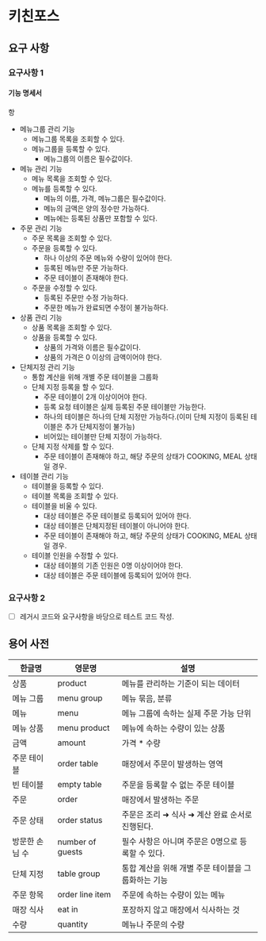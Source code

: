 # 키친포스

## 요구 사항

### 요구사항 1

#### 기능 명세서
항
- 메뉴그룹 관리 기능
    + 메뉴그룹 목록을 조회할 수 있다.
    + 메뉴그룹을 등록할 수 있다.
        * 메뉴그룹의 이름은 필수값이다.
- 메뉴 관리 기능
    + 메뉴 목록을 조회할 수 있다.
    + 메뉴를 등록할 수 있다.
        * 메뉴의 이름, 가격, 메뉴그룹은 필수값이다.
        * 메뉴의 금액은 양의 정수만 가능하다.
        * 메뉴에는 등록된 상품만 포함할 수 있다.
- 주문 관리 기능
    + 주문 목록을 조회할 수 있다.
    + 주문을 등록할 수 있다.
        * 하나 이상의 주문 메뉴와 수량이 있어야 한다.
        * 등록된 메뉴만 주문 가능하다.
        * 주문 테이블이 존재해야 한다.
    + 주문을 수정할 수 있다.
        * 등록된 주문만 수정 가능하다.
        * 주문한 메뉴가 완료되면 수정이 불가능하다.
- 상품 관리 기능
    + 상품 목록을 조회할 수 있다.
    + 상품을 등록할 수 있다.
        * 상품의 가격와 이름은 필수값이다.
        * 상품의 가격은 0 이상의 금액이어야 한다.
- 단체지정 관리 기능
    + 통합 계산을 위해 개별 주문 테이블을 그룹화
    + 단체 지정 등록을 할 수 있다.
        * 주문 테이블이 2개 이상이어야 한다.
        * 등록 요청 테이블은 실제 등록된 주문 테이블만 가능한다.
        * 하나의 테이블은 하나의 단체 지정만 가능하다.(이미 단체 지정이 등록된 테이블은 추가 단체지정이 불가능)
        * 비어있는 테이블만 단체 지정이 가능하다.
    + 단체 지정 삭제를 할 수 있다.
        * 주문 테이블이 존재해야 하고, 해당 주문의 상태가 COOKING, MEAL 상태일 경우.
- 테이블 관리 기능
    + 테이블을 등록할 수 있다.
    + 테이블 목록을 조회할 수 있다.
    + 테이블을 비울 수 있다.
        * 대상 테이블은 주문 테이블로 등록되어 있어야 한다.
        * 대상 테이블은 단체지정된 테이블이 아니어야 한다.
        * 주문 테이블이 존재해야 하고, 해당 주문의 상태가 COOKING, MEAL 상태일 경우.
    + 테이블 인원을 수정할 수 있다.
        * 대상 테이블의 기존 인원은 0명 이상이어야 한다.
        * 대상 테이블은 주문 테이블에 등록되어 있어야 한다.

### 요구사항 2
- [ ] 레거시 코드와 요구사항을 바당으로 테스트 코드 작성.

## 용어 사전

| 한글명 | 영문명 | 설명 |
| --- | --- | --- |
| 상품 | product | 메뉴를 관리하는 기준이 되는 데이터 |
| 메뉴 그룹 | menu group | 메뉴 묶음, 분류 |
| 메뉴 | menu | 메뉴 그룹에 속하는 실제 주문 가능 단위 |
| 메뉴 상품 | menu product | 메뉴에 속하는 수량이 있는 상품 |
| 금액 | amount | 가격 * 수량 |
| 주문 테이블 | order table | 매장에서 주문이 발생하는 영역 |
| 빈 테이블 | empty table | 주문을 등록할 수 없는 주문 테이블 |
| 주문 | order | 매장에서 발생하는 주문 |
| 주문 상태 | order status | 주문은 조리 ➜ 식사 ➜ 계산 완료 순서로 진행된다. |
| 방문한 손님 수 | number of guests | 필수 사항은 아니며 주문은 0명으로 등록할 수 있다. |
| 단체 지정 | table group | 통합 계산을 위해 개별 주문 테이블을 그룹화하는 기능 |
| 주문 항목 | order line item | 주문에 속하는 수량이 있는 메뉴 |
| 매장 식사 | eat in | 포장하지 않고 매장에서 식사하는 것 |
| 수량 | quantity | 메뉴나 주문의 수량 |
